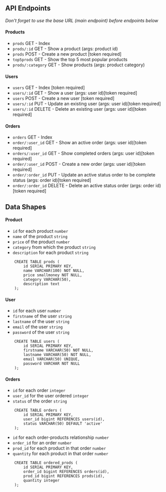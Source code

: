 ## API Endpoints

_Don't forget to use the base URL (main endpoint) before endpoints below_

#### Products

- `prods` GET - Index
- `prods/:id` GET - Show a product (args: product id)
- `prods` POST - Create a new product [token required]
- `top5prods` GET - Show the top 5 most popular products
- `prods/:category` GET - Show products (args: product category)

#### Users

- `users` GET - Index [token required]
- `users/:id` GET - Show a user (args: user id)[token required]
- `users` POST - Create a new user [token required]
- `users/:id` PUT - Update an existing user (args: user id)[token required]
- `users/:id` DELETE - Delete an existing user (args: user id)[token required]

#### Orders

- `orders` GET - Index
- `order/:user_id` GET - Show an active order (args: user id)[token required]
- `orders/:user_id` GET - Show completed orders (args: user id)[token required]
- `order/:user_id` POST - Create a new order (args: user id)[token required]
- `order/:order_id` PUT - Update an active status order to be complete status (args: order id)[token required]
- `order/:order_id` DELETE - Delete an active status order (args: order id)[token required]

## Data Shapes

#### Product

- `id` for each product `number`
- `name` of the product `string`
- `price` of the product `number`
- `category` from which the product `string`
- `description` for each product `string`

```
    CREATE TABLE prods (
        id SERIAL PRIMARY KEY,
        name VARCHAR(100) NOT NULL,
        price smallmoney NOT NULL,
        category VARCHAR(50),
        description text
    );
```

#### User

- `id` for each user `number`
- `firstname` of the user `string`
- `lastname` of the user `string`
- `email` of the user `string`
- `password` of the user `string`

```
    CREATE TABLE users (
        id SERIAL PRIMARY KEY,
        firstname VARCHAR(50) NOT NULL,
        lastname VARCHAR(50) NOT NULL,
        email VARCHAR(50) UNIQUE,
        password VARCHAR NOT NULL
    );
```

#### Orders

- `id` for each order `integer`
- `user_id` for the user ordered `integer`
- `status` of the order `string`

```
    CREATE TABLE orders (
        id SERIAL PRIMARY KEY,
        user_id bigint REFERENCES users(id),
        status VARCHAR(50) DEFAULT 'active'
    );
```

- `id` for each order-products relationship `number`
- `order_id` for an order `number`
- `prod_id` for each product in that order `number`
- `quantity` for each product in that order `number`

```
    CREATE TABLE ordered_prods (
        id SERIAL PRIMARY KEY,
        order_id bigint REFERENCES orders(id),
        prod_id bigint REFERENCES prods(id),
        quantity integer
    );
```
